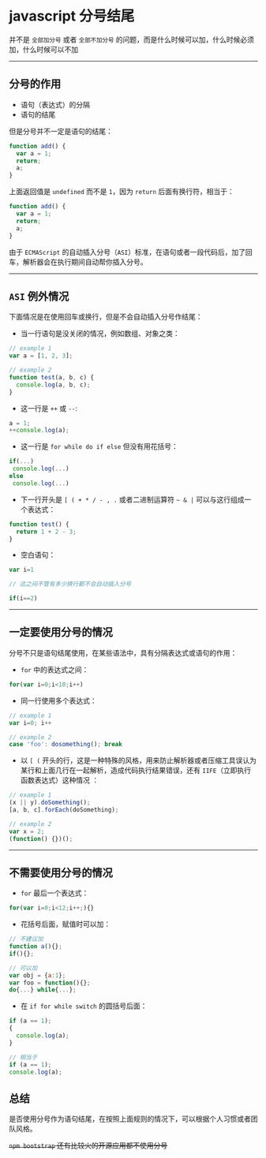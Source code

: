 # javascript 分号结尾

并不是 `全部加分号` 或者 `全部不加分号` 的问题，而是什么时候可以加，什么时候必须加，什么时候可以不加

---

## 分号的作用

- 语句（表达式）的分隔
- 语句的结尾

但是分号并不一定是语句的结尾：

```js
function add() {
  var a = 1;
  return;
  a;
}
```

上面返回值是 `undefined` 而不是 `1`，因为 `return` 后面有换行符，相当于：

```js
function add() {
  var a = 1;
  return;
  a;
}
```

由于 `ECMAScript` 的自动插入分号（`ASI`）标准，在语句或者一段代码后，加了回车，解析器会在执行期间自动帮你插入分号。

---

## `ASI` 例外情况

下面情况是在使用回车或换行，但是不会自动插入分号作结尾：

- 当一行语句是没关闭的情况，例如数组、对象之类：

```js
// example 1
var a = [1, 2, 3];

// example 2
function test(a, b, c) {
  console.log(a, b, c);
}
```

- 这一行是 `++` 或 `--`:

```js
a = 1;
++console.log(a);
```

- 这一行是 `for while do if else` 但没有用花括号：

```js
if(...)
 console.log(...)
else
 console.log(...)
```

- 下一行开头是 `[ ( + * / - , .` 或者二进制运算符 `~ & |` 可以与这行组成一个表达式：

```js
function test() {
  return 1 + 2 - 3;
}
```

- 空白语句：

```js
var i=1

// 这之间不管有多少换行都不会自动插入分号

if(i==2)
```

---

## 一定要使用分号的情况

分号不只是语句结尾使用，在某些语法中，具有分隔表达式或语句的作用：

- `for` 中的表达式之间：

```js
for(var i=0;i<10;i++)
```

- 同一行使用多个表达式：

```js
// example 1
var i=0; i++

// example 2
case 'foo': dosomething(); break
```

- 以 `[ (` 开头的行，这是一种特殊的风格，用来防止解析器或者压缩工具误认为某行和上面几行在一起解析，造成代码执行结果错误，还有 `IIFE`（立即执行函数表达式）这种情况 ：

```js
// example 1
(x || y).doSomething();
[a, b, c].forEach(doSomething);

// example 2
var x = 2;
(function() {})();
```

---

## 不需要使用分号的情况

- `for` 最后一个表达式：

```js
for(var i=0;i<12;i++;){}
```

- 花括号后面，赋值时可以加：

```js
// 不建议加
function a(){};
if(){};

// 可以加
var obj = {a:1};
var foo = function(){};
do{...} while{...};
```

- 在 `if for while switch` 的圆括号后面：

```js
if (a == 1);
{
  console.log(a);
}

// 相当于
if (a == 1);
console.log(a);
```

## 总结

是否使用分号作为语句结尾，在按照上面规则的情况下，可以根据个人习惯或者团队风格。

~~`npm bootstrap` 还有比较火的开源应用都不使用分号~~
